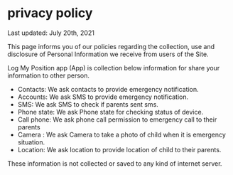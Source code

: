 # privacy policy

Last updated: July 20th, 2021

This page informs you of our policies regarding the collection, use and disclosure of Personal Information we receive from users of the Site.

Log My Position app (App) is collection below information for share your information to other person.

- Contacts: We ask contacts to provide emergency notification.
- Accounts: We ask SMS to provide emergency notification.
- SMS: We ask SMS to check if parents sent sms.
- Phone state: We ask Phone state for checking status of device.
- Call phone: We ask phone call permission to emergency call to their parents
- Camera : We ask Camera to take a photo of child when it is emergency situation.
- Location: We ask location to provide location of child to their parents.

These information is not collected or saved to any kind of internet server.
